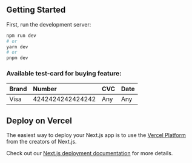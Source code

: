 ## Getting Started

First, run the development server:

```bash
npm run dev
# or
yarn dev
# or
pnpm dev
```


### Available test-card for buying feature:
| Brand      | Number         | CVC                 | Date
| :--------------| :-------------- | :----------------- | :----------------- |
| Visa   | 4242424242424242          | Any | Any|



## Deploy on Vercel

The easiest way to deploy your Next.js app is to use the [Vercel Platform](https://vercel.com/new?utm_medium=default-template&filter=next.js&utm_source=create-next-app&utm_campaign=create-next-app-readme) from the creators of Next.js.

Check out our [Next.js deployment documentation](https://nextjs.org/docs/deployment) for more details.
